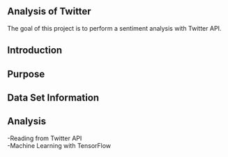 ## Analysis of Twitter
The goal of this project is to perform a sentiment analysis with Twitter API.


## Introduction

## Purpose


## Data Set Information

## Analysis
-Reading from Twitter API  
-Machine Learning with TensorFlow

